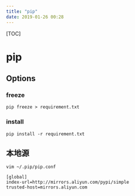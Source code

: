 ```yaml
---
title: "pip"
date: 2019-01-26 00:28
---
```



[TOC]



# pip





## Options



### freeze

```
pip freeze > requirement.txt
```



### install

```
pip install -r requirement.txt
```



## 本地源

```
vim ~/.pip/pip.conf

[global]
index-url=http://mirrors.aliyun.com/pypi/simple
trusted-host=mirrors.aliyun.com
```

